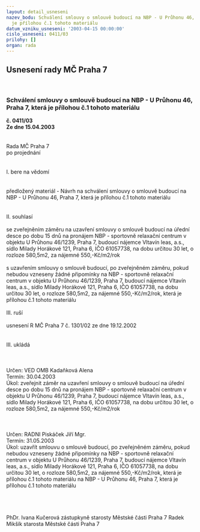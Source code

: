 ```yaml
---
layout: detail_usneseni
nazev_bodu: Schválení smlouvy o smlouvě budoucí na NBP - U Průhonu 46, Praha 7, která
  je přílohou č.1 tohoto materiálu
datum_vzniku_usneseni: '2003-04-15 00:00:00'
cislo_usneseni: 0411/03
prilohy: []
organ: rada
---
```

<div id="ucUsn_pList" class="usn">
	<span><h2>Usnesení rady MČ Praha 7 </h2>
<br></span><div class="standBody">
<span><h3>Schválení smlouvy o smlouvě budoucí na NBP - U Průhonu 46, Praha 7, která je přílohou č.1 tohoto materiálu</h3></span><div class="center">
		<strong>č. 0411/03</strong><br>
	</div>
<div class="center">
		<strong>Ze dne 15.04.2003</strong><br><br>
	</div>
<br>Rada MČ Praha 7<br>po projednání<br><br><br>I.	bere na vědomí<br><br> <br>předložený materiál - Návrh na schválení smlouvy o smlouvě budoucí na NBP - U Průhonu 46, Praha 7, která je přílohou č.1 tohoto materiálu <br><br><br>II.	souhlasí <br><br>se zveřejněním záměru na uzavření smlouvy o smlouvě budoucí na úřední desce po dobu 15 dnů na pronájem NBP - sportovně relaxační centrum v objektu U Průhonu 46/1239, Praha 7, budoucí nájemce Vltavín leas, a.s., sídlo Milady Horákové 121, Praha 6, IČO 61057738, na dobu určitou 30 let, o rozloze 580,5m2, za nájemné 550,-Kč/m2/rok <br><br>s uzavřením smlouvy o smlouvě budoucí, po zveřejněném záměru, pokud nebudou vzneseny žádné připomínky na NBP - sportovně relaxační centrum v objektu U Průhonu 46/1239, Praha 7, budoucí nájemce Vltavín leas, a.s., sídlo Milady Horákové 121, Praha 6, IČO 61057738, na dobu určitou 30 let, o rozloze 580,5m2, za nájemné 550,-Kč/m2/rok, která je přílohou č.1 tohoto materiálu <br><br>III.	ruší <br><br>usnesení R MČ Praha 7 č. 1301/02 ze dne 19.12.2002  <br><br><br>III.	ukládá <br><br> <br> <br>Určen:	VED OMB Kadaňková Alena<br>Termín: 30.04.2003<br>Úkol:	zveřejnit záměr na uzavření smlouvy o smlouvě budoucí na úřední desce po dobu 15 dnů na pronájem NBP - sportovně relaxační centrum v objektu U Průhonu 46/1239, Praha 7, budoucí nájemce Vltavín leas, a.s., sídlo Milady Horákové 121, Praha 6, IČO 61057738, na dobu určitou 30 let, o rozloze 580,5m2, za nájemné 550,-Kč/m2/rok <br> <br><br> <br>Určen:	RADNI Piskáček Jiří Mgr.<br>Termín: 31.05.2003<br>Úkol:	uzavřít smlouvu o smlouvě budoucí, po zveřejněném záměru, pokud nebudou vzneseny žádné připomínky na NBP - sportovně relaxační centrum v objektu U Průhonu 46/1239, Praha 7, budoucí nájemce Vltavín leas, a.s., sídlo Milady Horákové 121, Praha 6, IČO 61057738, na dobu určitou 30 let, o rozloze 580,5m2, za nájemné 550,-Kč/m2/rok, která je přílohou č.1 tohoto materiálu na NBP - U Průhonu 46, Praha 7, která je přílohou č.1 tohoto materiálu <br> <br><br> <br>	<br>PhDr. Ivana Kučerová zástupkyně starosty Městské části Praha 7	 Radek Mikšík starosta Městské části Praha 7<br>	<br><br>
</div>
</div>